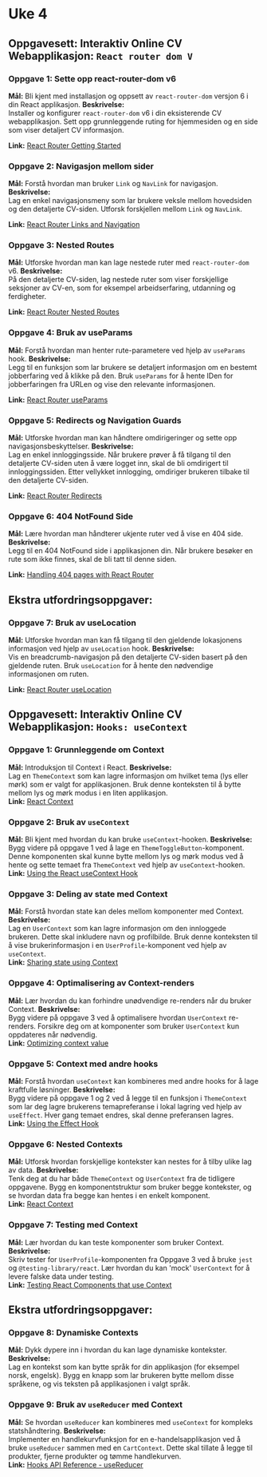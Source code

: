 # Uke 4

## Oppgavesett: Interaktiv Online CV Webapplikasjon: `React router dom V`

### **Oppgave 1: Sette opp react-router-dom v6**
**Mål:** Bli kjent med installasjon og oppsett av `react-router-dom` versjon 6 i din React applikasjon.
**Beskrivelse:**  
Installer og konfigurer `react-router-dom` v6 i din eksisterende CV webapplikasjon. Sett opp grunnleggende ruting for hjemmesiden og en side som viser detaljert CV informasjon.

**Link:** [React Router Getting Started](https://reactrouter.com/docs/en/v6/getting-started/overview)

### **Oppgave 2: Navigasjon mellom sider**
**Mål:** Forstå hvordan man bruker `Link` og `NavLink` for navigasjon.
**Beskrivelse:**  
Lag en enkel navigasjonsmeny som lar brukere veksle mellom hovedsiden og den detaljerte CV-siden. Utforsk forskjellen mellom `Link` og `NavLink`.

**Link:** [React Router Links and Navigation](https://reactrouter.com/docs/en/v6/api#link)

### **Oppgave 3: Nested Routes**
**Mål:** Utforske hvordan man kan lage nestede ruter med `react-router-dom` v6.
**Beskrivelse:**  
På den detaljerte CV-siden, lag nestede ruter som viser forskjellige seksjoner av CV-en, som for eksempel arbeidserfaring, utdanning og ferdigheter.

**Link:** [React Router Nested Routes](https://reactrouter.com/docs/en/v6/examples/nesting)

### **Oppgave 4: Bruk av useParams**
**Mål:** Forstå hvordan man henter rute-parametere ved hjelp av `useParams` hook.
**Beskrivelse:**  
Legg til en funksjon som lar brukere se detaljert informasjon om en bestemt jobberfaring ved å klikke på den. Bruk `useParams` for å hente IDen for jobberfaringen fra URLen og vise den relevante informasjonen.

**Link:** [React Router useParams](https://reactrouter.com/docs/en/v6/api#useparams)

### **Oppgave 5: Redirects og Navigation Guards**
**Mål:** Utforske hvordan man kan håndtere omdirigeringer og sette opp navigasjonsbeskyttelser.
**Beskrivelse:**  
Lag en enkel innloggingsside. Når brukere prøver å få tilgang til den detaljerte CV-siden uten å være logget inn, skal de bli omdirigert til innloggingssiden. Etter vellykket innlogging, omdiriger brukeren tilbake til den detaljerte CV-siden.

**Link:** [React Router Redirects](https://reactrouter.com/docs/en/v6/api#usehistory)

### **Oppgave 6: 404 NotFound Side**
**Mål:** Lære hvordan man håndterer ukjente ruter ved å vise en 404 side.
**Beskrivelse:**  
Legg til en 404 NotFound side i applikasjonen din. Når brukere besøker en rute som ikke finnes, skal de bli tatt til denne siden.

**Link:** [Handling 404 pages with React Router](https://reactrouter.com/docs/en/v6/guides/no-match)

## Ekstra utfordringsoppgaver:
### **Oppgave 7: Bruk av useLocation**
**Mål:** Utforske hvordan man kan få tilgang til den gjeldende lokasjonens informasjon ved hjelp av `useLocation` hook.
**Beskrivelse:**  
Vis en breadcrumb-navigasjon på den detaljerte CV-siden basert på den gjeldende ruten. Bruk `useLocation` for å hente den nødvendige informasjonen om ruten.

**Link:** [React Router useLocation](https://reactrouter.com/docs/en/v6/api#uselocation)



## Oppgavesett: Interaktiv Online CV Webapplikasjon: `Hooks: useContext`


### **Oppgave 1: Grunnleggende om Context**
**Mål:** Introduksjon til Context i React.
**Beskrivelse:**  
Lag en `ThemeContext` som kan lagre informasjon om hvilket tema (lys eller mørk) som er valgt for applikasjonen. Bruk denne konteksten til å bytte mellom lys og mørk modus i en liten applikasjon.  
**Link:** [React Context](https://reactjs.org/docs/context.html)

### **Oppgave 2: Bruk av `useContext`**
**Mål:** Bli kjent med hvordan du kan bruke `useContext`-hooken.
**Beskrivelse:**  
Bygg videre på oppgave 1 ved å lage en `ThemeToggleButton`-komponent. Denne komponenten skal kunne bytte mellom lys og mørk modus ved å hente og sette temaet fra `ThemeContext` ved hjelp av `useContext`-hooken.   
**Link:** [Using the React useContext Hook](https://reactjs.org/docs/hooks-reference.html#usecontext)

### **Oppgave 3: Deling av state med Context**
**Mål:** Forstå hvordan state kan deles mellom komponenter med Context.
**Beskrivelse:**  
Lag en `UserContext` som kan lagre informasjon om den innloggede brukeren. Dette skal inkludere navn og profilbilde. Bruk denne konteksten til å vise brukerinformasjon i en `UserProfile`-komponent ved hjelp av `useContext`.   
**Link:** [Sharing state using Context](https://kentcdodds.com/blog/application-state-management-with-react)

### **Oppgave 4: Optimalisering av Context-renders**
**Mål:** Lær hvordan du kan forhindre unødvendige re-renders når du bruker Context.
**Beskrivelse:**  
Bygg videre på oppgave 3 ved å optimalisere hvordan `UserContext` re-renders. Forsikre deg om at komponenter som bruker `UserContext` kun oppdateres når nødvendig.   
**Link:** [Optimizing context value](https://reactjs.org/docs/context.html#contextprovider)

### **Oppgave 5: Context med andre hooks**
**Mål:** Forstå hvordan `useContext` kan kombineres med andre hooks for å lage kraftfulle løsninger.
**Beskrivelse:**  
Bygg videre på oppgave 1 og 2 ved å legge til en funksjon i `ThemeContext` som lar deg lagre brukerens temapreferanse i lokal lagring ved hjelp av `useEffect`. Hver gang temaet endres, skal denne preferansen lagres.  
**Link:** [Using the Effect Hook](https://reactjs.org/docs/hooks-effect.html)

### **Oppgave 6: Nested Contexts**
**Mål:** Utforsk hvordan forskjellige kontekster kan nestes for å tilby ulike lag av data.
**Beskrivelse:**  
Tenk deg at du har både `ThemeContext` og `UserContext` fra de tidligere oppgavene. Bygg en komponentstruktur som bruker begge kontekster, og se hvordan data fra begge kan hentes i en enkelt komponent.   
**Link:** [React Context](https://reactjs.org/docs/context.html)

### **Oppgave 7: Testing med Context**
**Mål:** Lær hvordan du kan teste komponenter som bruker Context.
**Beskrivelse:**  
Skriv tester for `UserProfile`-komponenten fra Oppgave 3 ved å bruke `jest` og `@testing-library/react`. Lær hvordan du kan 'mock' `UserContext` for å levere falske data under testing.   
**Link:** [Testing React Components that use Context](https://kentcdodds.com/blog/how-to-test-custom-react-hooks)

## Ekstra utfordringsoppgaver:

### **Oppgave 8: Dynamiske Contexts**
**Mål:** Dykk dypere inn i hvordan du kan lage dynamiske kontekster.
**Beskrivelse:**  
Lag en kontekst som kan bytte språk for din applikasjon (for eksempel norsk, engelsk). Bygg en knapp som lar brukeren bytte mellom disse språkene, og vis teksten på applikasjonen i valgt språk. 

### **Oppgave 9: Bruk av `useReducer` med Context**
**Mål:** Se hvordan `useReducer` kan kombineres med `useContext` for kompleks statshåndtering.
**Beskrivelse:**  
Implementer en handlekurvfunksjon for en e-handelsapplikasjon ved å bruke `useReducer` sammen med en `CartContext`. Dette skal tillate å legge til produkter, fjerne produkter og tømme handlekurven.   
**Link:** [Hooks API Reference - useReducer](https://reactjs.org/docs/hooks-reference.html#usereducer)
